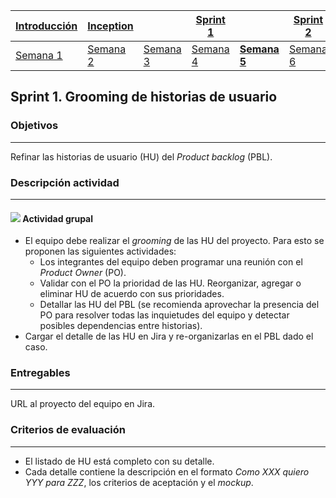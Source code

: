 | [Introducción](https://avargas20.github.io/MISW-Procesos/semanas/introduccion/semana1/semana1) | [Inception](https://avargas20.github.io/MISW-Procesos/semanas/inception/inception) |   | [Sprint 1](https://avargas20.github.io/MISW-Procesos/semanas/sprint1/sprint1) |   | [Sprint 2](https://avargas20.github.io/MISW-Procesos/semanas/sprint2/sprint2) |   | [Cierre]() |
|--------------|-----------|---|----------|---|----------|---|--------|
| [Semana 1](https://avargas20.github.io/MISW-Procesos/semanas/introduccion/semana1/semana1)            | [Semana 2](https://avargas20.github.io/MISW-Procesos/semanas/inception/semana2/semana2)         | [Semana 3](https://avargas20.github.io/MISW-Procesos/semanas/inception/semana3/semana3) | [Semana 4](https://avargas20.github.io/MISW-Procesos/semanas/sprint1/semana4/semana4) | **[Semana 5](https://avargas20.github.io/MISW-Procesos/semanas/sprint1/semana5/semana5)** | [Semana 6](https://avargas20.github.io/MISW-Procesos/semanas/sprint2/semana6/semana6) | [Semana 7](https://avargas20.github.io/MISW-Procesos/semanas/sprint1/semana7/semana7) | Semana 8      |

## Sprint 1. Grooming de historias de usuario

### Objetivos
---

Refinar las historias de usuario (HU) del *Product backlog* (PBL).


### Descripción actividad
---

#### ![](./../../assets/images/grupo.png) Actividad grupal

* El equipo debe realizar el *grooming* de las HU del proyecto. Para esto se proponen las siguientes actividades:
  * Los integrantes del equipo deben programar una reunión con el *Product Owner* (PO).
  * Validar con el PO la prioridad de las HU. Reorganizar, agregar o eliminar HU de acuerdo con sus prioridades.
  * Detallar las HU del PBL (se recomienda aprovechar la presencia del PO para resolver todas las inquietudes del equipo y detectar posibles dependencias entre historias).
* Cargar el detalle de las HU en Jira y re-organizarlas en el PBL dado el caso.


### Entregables
---

URL al proyecto del equipo en Jira.


### Criterios de evaluación

---
* El listado de HU está completo con su detalle.
* Cada detalle contiene la descripción en el formato *Como XXX quiero YYY para ZZZ*, los criterios de aceptación y el *mockup*.


